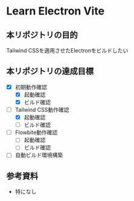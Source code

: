 # Learn Electron Vite

## 本リポジトリの目的
Tailwind CSSを適用させたElectronをビルドしたい

## 本リポジトリの達成目標
- [x] 初期動作確認
  - [x] 起動確認
  - [x] ビルド確認
- [ ] Tailwind CSS動作確認
  - [x] 起動確認
  - [ ] ビルド確認
- [ ] Flowbite動作確認
  - [ ] 起動確認
  - [ ] ビルド確認
- [ ] 自動ビルド環境構築

## 参考資料
- 特になし
